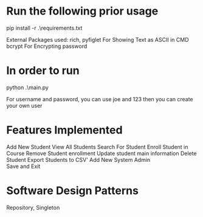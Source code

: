 # Run the following prior usage
pip install -r .\requirements.txt

External Packages used:
rich, pyfiglet For Showing Text as ASCII in CMD
bcrypt For Encrypting password

# In order to run
python .\main.py

For username and password, you can use joe and 123 then you can create your own user

# Features Implemented
Add New Student
View All Students
Search For Student
Enroll Student in Course
Remove Student enrollment
Update student main information
Delete Student
Export Students to CSV'
Add New System Admin      
Save and Exit

# Software Design Patterns
Repository, Singleton

